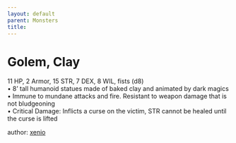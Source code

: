 ```yaml
---
layout: default
parent: Monsters 
title: 
--- 
```

# Golem, Clay
11 HP, 2 Armor, 15 STR, 7 DEX, 8 WIL, fists (d8)  
• 8’ tall humanoid statues made of baked clay and animated by dark magics  
• Immune to mundane attacks and fire. Resistant to weapon damage that is not bludgeoning  
• Critical Damage: Inflicts a curse on the victim, STR cannot be healed until the curse is lifted  




author: [xenio](https://xenioinabottle.blogspot.com/2021/02/classic-monsters-for-cairnito-part-1.html) 


